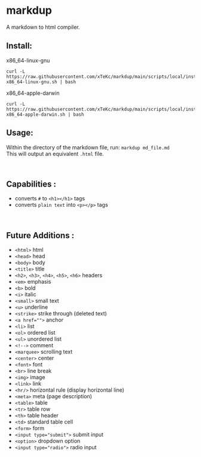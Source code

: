 # markdup
A markdown to html compiler.

<!-- ## Run with Bash:
---
```
sh <(curl https://markdup.onrender.com/sh)
```

## Run with Powershell:
---
```
iwr -useb https://markdup.onrender.com/ps | iex
``` -->

## Install:
x86_64-linux-gnu
```
curl -L https://raw.githubusercontent.com/xTeKc/markdup/main/scripts/local/install-x86_64-linux-gnu.sh | bash
```
x86_64-apple-darwin
```
curl -L https://raw.githubusercontent.com/xTeKc/markdup/main/scripts/local/install-x86_64-apple-darwin.sh | bash
``` 

## Usage:
Within the directory of the markdown file, run: `markdup md_file.md` <br>
This will output an equivalent `.html` file.

<br>

## Capabilities :
- converts `#` to `<h1></h1>` tags
- converts `plain text` into `<p></p>` tags

<br>

## Future Additions :
- `<html>` html
- `<head>` head
- `<body>` body
- `<title>` title
- `<h2>`, `<h3>`, `<h4>`, `<h5>`, `<h6>` headers
- `<em>` emphasis
- `<b>` bold
- `<i>` italic
- `<small>` small text
- `<u>` underline
- `<strike>` strike through (deleted text)
- `<a href="">` anchor
- `<li>` list
- `<ol>` ordered list
- `<ul>` unordered list
- `<!-->` comment
- `<marquee>` scrolling text
- `<center>` center
- `<font>` font
- `<br>` line break
- `<img>` image
- `<link>` link
- `<hr/>` horizontal rule (display horizontal line)
- `<meta>` meta (page description)
- `<table>` table
- `<tr>` table row
- `<th>` table header
- `<td>` standard table cell
- `<form>` form
- `<input type="submit">` submit input
- `<option>` dropdown option
- `<input type="radio">` radio input